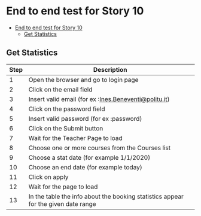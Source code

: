 # End to end test for Story 10

- [End to end test for Story 10](#end-to-end-test-for-story-10)
  - [Get Statistics](#get-statistics)

## Get Statistics

| Step | Description                                                                        |
| ---- | ---------------------------------------------------------------------------------- |
| 1    | Open the browser and go to login page                                              |
| 2    | Click on the email field                                                           |
| 3    | Insert valid email (for ex :Ines.Beneventi@politu.it)                              |
| 4    | Click on the password field                                                        |
| 5    | Insert valid password (for ex :password)                                           |
| 6    | Click on the Submit button                                                         |
| 7    | Wait for the Teacher Page to load                                                  |
| 8    | Choose one or more courses from the Courses list                                   |
| 9    | Choose a stat date (for example 1/1/2020)                                          |
| 10   | Choose an end date (for example today)                                             |
| 11   | Click on apply                                                                     |
| 12   | Wait for the page to load                                                          |
| 13   | In the table the info about the booking statistics appear for the given date range |
